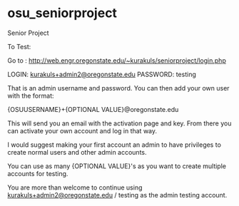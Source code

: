 # osu_seniorproject
Senior Project

To Test:

Go to : http://web.engr.oregonstate.edu/~kurakuls/seniorproject/login.php

LOGIN: kurakuls+admin2@oregonstate.edu
PASSWORD: testing


That is an admin username and password. You can then add your own user with the format:

{OSUUSERNAME}+{OPTIONAL VALUE}@oregonstate.edu

This will send you an email with the activation page and key. From there you can activate your own account and log in that way.

I would suggest making your first account an admin to have privileges to create normal users and other admin accounts.

You can use as many {OPTIONAL VALUE}'s as you want to create multiple accounts for testing.

You are more than welcome to continue using kurakuls+admin2@oregonstate.edu / testing as the admin testing account.
